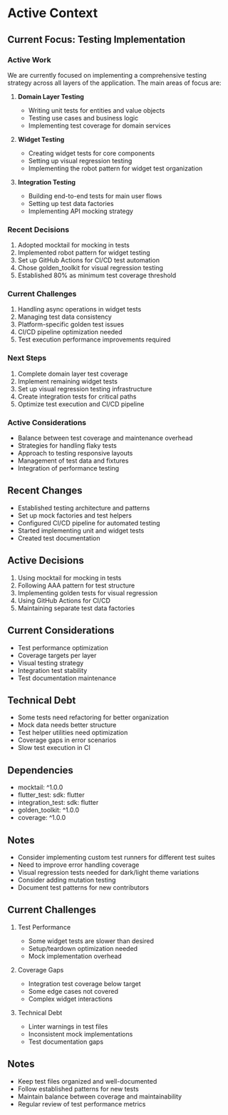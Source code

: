 # Active Context

## Current Focus: Testing Implementation

### Active Work
We are currently focused on implementing a comprehensive testing strategy across all layers of the application. The main areas of focus are:

1. **Domain Layer Testing**
   - Writing unit tests for entities and value objects
   - Testing use cases and business logic
   - Implementing test coverage for domain services

2. **Widget Testing**
   - Creating widget tests for core components
   - Setting up visual regression testing
   - Implementing the robot pattern for widget test organization

3. **Integration Testing**
   - Building end-to-end tests for main user flows
   - Setting up test data factories
   - Implementing API mocking strategy

### Recent Decisions
1. Adopted mocktail for mocking in tests
2. Implemented robot pattern for widget testing
3. Set up GitHub Actions for CI/CD test automation
4. Chose golden_toolkit for visual regression testing
5. Established 80% as minimum test coverage threshold

### Current Challenges
1. Handling async operations in widget tests
2. Managing test data consistency
3. Platform-specific golden test issues
4. CI/CD pipeline optimization needed
5. Test execution performance improvements required

### Next Steps
1. Complete domain layer test coverage
2. Implement remaining widget tests
3. Set up visual regression testing infrastructure
4. Create integration tests for critical paths
5. Optimize test execution and CI/CD pipeline

### Active Considerations
- Balance between test coverage and maintenance overhead
- Strategies for handling flaky tests
- Approach to testing responsive layouts
- Management of test data and fixtures
- Integration of performance testing

## Recent Changes
- Established testing architecture and patterns
- Set up mock factories and test helpers
- Configured CI/CD pipeline for automated testing
- Started implementing unit and widget tests
- Created test documentation

## Active Decisions
1. Using mocktail for mocking in tests
2. Following AAA pattern for test structure
3. Implementing golden tests for visual regression
4. Using GitHub Actions for CI/CD
5. Maintaining separate test data factories

## Current Considerations
- Test performance optimization
- Coverage targets per layer
- Visual testing strategy
- Integration test stability
- Test documentation maintenance

## Technical Debt
- Some tests need refactoring for better organization
- Mock data needs better structure
- Test helper utilities need optimization
- Coverage gaps in error scenarios
- Slow test execution in CI

## Dependencies
- mocktail: ^1.0.0
- flutter_test: sdk: flutter
- integration_test: sdk: flutter
- golden_toolkit: ^1.0.0
- coverage: ^1.0.0

## Notes
- Consider implementing custom test runners for different test suites
- Need to improve error handling coverage
- Visual regression tests needed for dark/light theme variations
- Consider adding mutation testing
- Document test patterns for new contributors

## Current Challenges
1. Test Performance
   - Some widget tests are slower than desired
   - Setup/teardown optimization needed
   - Mock implementation overhead

2. Coverage Gaps
   - Integration test coverage below target
   - Some edge cases not covered
   - Complex widget interactions

3. Technical Debt
   - Linter warnings in test files
   - Inconsistent mock implementations
   - Test documentation gaps

## Notes
- Keep test files organized and well-documented
- Follow established patterns for new tests
- Maintain balance between coverage and maintainability
- Regular review of test performance metrics 